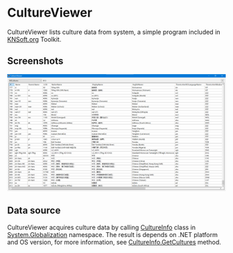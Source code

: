 # CultureViewer
CultureViewer lists culture data from system, a simple program included in [KNSoft.org](https://knsoft.org) Toolkit.

## Screenshots
![avatar](Asset/Screenshots/1.png)

## Data source
CultureViewer acquires culture data by calling [CultureInfo](https://docs.microsoft.com/dotnet/api/system.globalization.cultureinfo) class in [System.Globalization](https://docs.microsoft.com/dotnet/api/system.globalization) namespace. The result is depends on .NET platform and OS version, for more information, see [CultureInfo.GetCultures](https://docs.microsoft.com/dotnet/api/system.globalization.cultureinfo.getcultures) method.